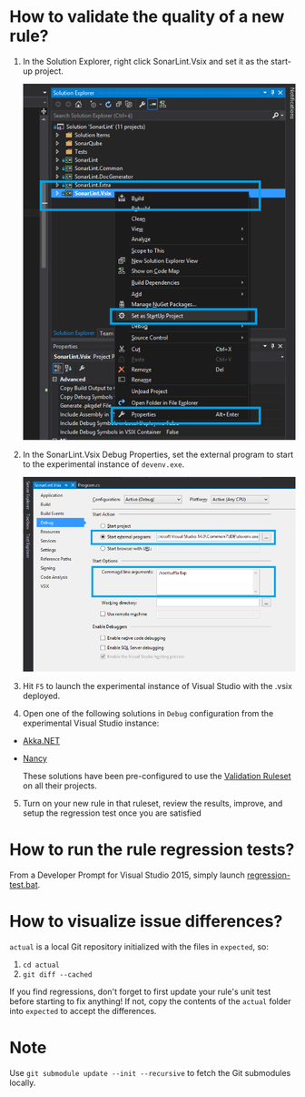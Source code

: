 # How to validate the quality of a new rule?

1. In the Solution Explorer, right click SonarLint.Vsix and set it as the start-up project.

	![](SolutionExplorer.png)

2. In the SonarLint.Vsix Debug Properties, set the external program to start to the experimental instance of `devenv.exe`.

	![](DebugProperties.png)

3. Hit `F5` to launch the experimental instance of Visual Studio with the .vsix deployed.

4. Open one of the following solutions in `Debug` configuration from the experimental Visual Studio instance:

  * [Akka.NET](akka.net/src/Akka.sln)
  * [Nancy](Nancy/src/Nancy.sln)

	These solutions have been pre-configured to use the [Validation Ruleset](ValidationRuleset.ruleset) on all their projects.

5. Turn on your new rule in that ruleset, review the results, improve, and setup the regression test once you are satisfied

# How to run the rule regression tests?

From a Developer Prompt for Visual Studio 2015, simply launch [regression-test.bat](regression-test.bat).

# How to visualize issue differences?

`actual` is a local Git repository initialized with the files in `expected`, so:

  1. `cd actual`
  2. `git diff --cached`

If you find regressions, don't forget to first update your rule's unit test before starting to fix anything!
If not, copy the contents of the `actual` folder into `expected` to accept the differences.

# Note

Use `git submodule update --init --recursive` to fetch the Git submodules locally.
